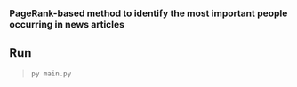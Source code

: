 ###  PageRank-based method to identify the most important people occurring in news articles


## Run
> `py main.py`
